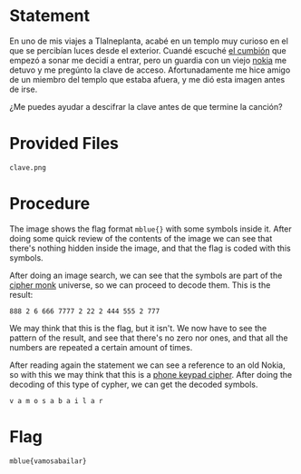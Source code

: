 # Statement

En uno de mis viajes a Tlalneplanta, acabé en un templo muy curioso en el que se percibían luces desde el exterior.
Cuandé escuché [el cumbión](https://www.youtube.com/watch?v=MGKSXPY6WLo) que empezó a sonar me decidí a entrar, pero un guardia con un viejo [nokia](https://es.wikipedia.org/wiki/Nokia_3310) me detuvo y me pregúnto la clave de acceso.
Afortunadamente me hice amigo de un miembro del templo que estaba afuera, y me dió esta imagen antes de irse.

¿Me puedes ayudar a descifrar la clave antes de que termine la canción?

# Provided Files

```
clave.png
```

# Procedure

The image shows the flag format `mblue{}` with some symbols inside it. After doing some quick review of the contents of the image we can see that there's nothing hidden inside the image, and that the flag is coded with this symbols.

After doing an image search, we can see that the symbols are part of the [cipher monk](https://es.wikipedia.org/wiki/The_Ciphers_of_the_Monks) universe, so we can proceed to decode them. This is the result:

```
888 2 6 666 7777 2 22 2 444 555 2 777
```

We may think that this is the flag, but it isn't. We now have to see the pattern of the result, and see that there's no zero nor ones, and that all the numbers are repeated a certain amount of times. 

After reading again the statement we can see a reference to an old Nokia, so with this we may think that this is a [phone keypad cipher](https://www.dcode.fr/multitap-abc-cipher). After doing the decoding of this type of cypher, we can get the decoded symbols.

`v a m o s a b a i l a r`

# Flag

`mblue{vamosabailar}`
